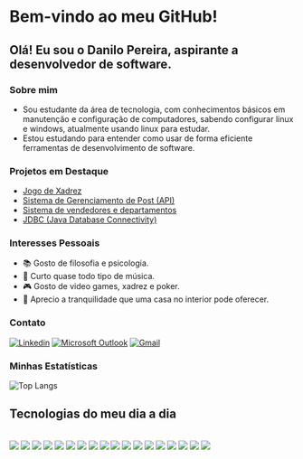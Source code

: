 # Bem-vindo ao meu GitHub!

## Olá! Eu sou o Danilo Pereira, aspirante a desenvolvedor de software.

### Sobre mim
- Sou estudante da área de tecnologia, com conhecimentos básicos em manutenção e configuração de computadores, sabendo configurar linux e windows, atualmente usando linux para estudar.
- Estou estudando para entender como usar de forma eficiente ferramentas de desenvolvimento de software.

### Projetos em Destaque
- [Jogo de Xadrez](https://github.com/Danilo-dps/Sistema_Xadrez_java)
- [Sistema de Gerenciamento de Post (API)](https://github.com/Danilo-dps/workshop-spring-boot-mongodb)
- [Sistema de vendedores e departamentos](https://github.com/Danilo-dps/workshop-springboot-jpa)
- [JDBC (Java Database Connectivity)](https://github.com/Danilo-dps/java-database-connectivity)

### Interesses Pessoais

- 📚 Gosto de filosofia e psicologia.
- 🎵 Curto quase todo tipo de música.
- 🎮 Gosto de video games, xadrez e poker.
- 🏡 Aprecio a tranquilidade que uma casa no interior pode oferecer.

### Contato
[![Linkedin](https://img.shields.io/badge/LinkedIn-0077B5?style=for-the-badge&logo=linkedin&logoColor=white)](https://www.linkedin.com/in/danilo-pereira-862510259/) 
[![Microsoft Outlook](https://img.shields.io/badge/Microsoft_Outlook-0078D4?style=for-the-badge&logo=microsoft-outlook&logoColor=white)](mailto:danilodpsnilo@outlook.com)
[![Gmail](https://img.shields.io/badge/Gmail-D14836?style=for-the-badge&logo=gmail&logoColor=white)](mailto:danilodpsnilo@gmail.com)

### Minhas Estatísticas
![Top Langs](https://github-readme-stats.vercel.app/api/top-langs/?username=danilo-dps)

## Tecnologias do meu dia a dia

<div style="display: inline_block"><br/>
  <img src="https://img.shields.io/badge/Udemy-EC5252?style=for-the-badge&logo=Udemy&logoColor=white"/>
  <img src="https://img.shields.io/badge/-Hackerrank-2EC866?style=for-the-badge&logo=HackerRank&logoColor=white"/>
  <img src="https://img.shields.io/badge/C-00599C?style=for-the-badge&logo=c&logoColor=white"/>
  <img src="https://img.shields.io/badge/C%2B%2B-00599C?style=for-the-badge&logo=c%2B%2B&logoColor=white"/>
  <img src="https://img.shields.io/badge/Java-ED8B00?style=for-the-badge&logo=openjdk&logoColor=white"/>
  <img src="https://img.shields.io/badge/C%23-239120?style=for-the-badge&logo=c-sharp&logoColor=white"/>
  <img src="https://img.shields.io/badge/.NET-5C2D91?style=for-the-badge&logo=.net&logoColor=white"/>
  <img src="https://img.shields.io/badge/Eclipse-2C2255?style=for-the-badge&logo=eclipse&logoColor=white"/>
  <img src="https://img.shields.io/badge/Spring-6DB33F?style=for-the-badge&logo=spring&logoColor=white"/>
  <img src="https://img.shields.io/badge/Visual_Studio-5C2D91?style=for-the-badge&logo=visual%20studio&logoColor=white"/>
  <img src="https://img.shields.io/badge/Visual_Studio_Code-0078D4?style=for-the-badge&logo=visual%20studio%20code&logoColor=white"/>  
  <img src="https://img.shields.io/badge/Microsoft_Excel-217346?style=for-the-badge&logo=microsoft-excel&logoColor=white"/>
  <img src="https://img.shields.io/badge/MySQL-00000F?style=for-the-badge&logo=mysql&logoColor=white"/>
  <img src="https://img.shields.io/badge/Google_Cloud-4285F4?style=for-the-badge&logo=google-cloud&logoColor=white"/>
  <img src="https://img.shields.io/badge/Markdown-000000?style=for-the-badge&logo=markdown&logoColor=white"/>
  <img src="https://img.shields.io/badge/Python-14354C?style=for-the-badge&logo=python&logoColor=white"/>
  <img src="https://img.shields.io/badge/Microsoft_SQL_Server-CC2927?style=for-the-badge&logo=microsoft-sql-server&logoColor=white"/>
  <img src="https://img.shields.io/badge/MongoDB-4EA94B?style=for-the-badge&logo=mongodb&logoColor=white"/>
</div>